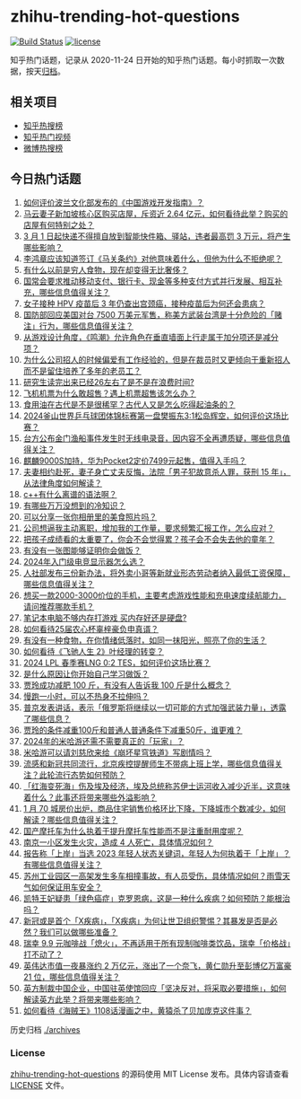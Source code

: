# zhihu-trending-hot-questions

[![Build Status](https://github.com/justjavac/zhihu-trending-hot-questions/workflows/ci/badge.svg?branch=master)](https://github.com/justjavac/zhihu-trending-hot-questions/actions)
[![license](https://img.shields.io/github/license/justjavac/zhihu-trending-hot-questions)](https://github.com/justjavac/zhihu-trending-hot-questions/blob/master/LICENSE)

知乎热门话题，记录从 2020-11-24
日开始的知乎热门话题。每小时抓取一次数据，按天[归档](./archives)。

## 相关项目

- [知乎热搜榜](https://github.com/justjavac/zhihu-trending-top-search)
- [知乎热门视频](https://github.com/justjavac/zhihu-trending-hot-video)
- [微博热搜榜](https://github.com/justjavac/weibo-trending-hot-search)

## 今日热门话题

<!-- BEGIN -->
<!-- 最后更新时间 Sat Feb 24 2024 01:12:34 GMT+0800 (China Standard Time) -->

1. [如何评价波兰文化部发布的《中国游戏开发指南》？](https://www.zhihu.com/question/645012645)
1. [马云妻子新加坡核心区购买店屋，斥资近 2.64 亿元，如何看待此举？购买的店屋有何特别之处？](https://www.zhihu.com/question/645347103)
1. [3 月 1 日起快递不得擅自放到智能快件箱、驿站，违者最高罚 3 万元，将产生哪些影响？](https://www.zhihu.com/question/645563883)
1. [李鸿章应该知道签订《马关条约》对他意味着什么，但他为什么不拒绝呢？](https://www.zhihu.com/question/645111426)
1. [有什么以前是穷人食物，现在却变得无比奢侈？](https://www.zhihu.com/question/642200866)
1. [国常会要求推动移动支付、银行卡、现金等多种支付方式并行发展、相互补充，哪些信息值得关注？](https://www.zhihu.com/question/645592017)
1. [女子接种 HPV 疫苗后 3 年仍查出宫颈癌，接种疫苗后为何还会患病？](https://www.zhihu.com/question/645195958)
1. [国防部回应美国对台 7500 万美元军售，称美方武装台湾是十分危险的「赌注」行为，哪些信息值得关注？](https://www.zhihu.com/question/645553026)
1. [从游戏设计角度，《鸣潮》允许角色在垂直墙面上行走属于加分项还是减分项？](https://www.zhihu.com/question/645156937)
1. [为什么公司招人的时候偏爱有工作经验的，但是在裁员时又更倾向于重新招人而不是留住培养了多年的老员工？](https://www.zhihu.com/question/645386210)
1. [研究生读完出来已经26左右了是不是在浪费时间?](https://www.zhihu.com/question/644825076)
1. [飞机机票为什么敢超售？遇上机票超售该怎么办？](https://www.zhihu.com/question/629320159)
1. [食用油在古代是不是很稀罕？古代人又是怎么吃得起油条的？](https://www.zhihu.com/question/642239281)
1. [2024釜山世界乒乓球团体锦标赛第一盘樊振东3:1松岛辉空，如何评价这场比赛？](https://www.zhihu.com/question/645429410)
1. [台方公布金门渔船事件发生时无线电录音，因内容不全再遭质疑，哪些信息值得关注？](https://www.zhihu.com/question/645552587)
1. [麒麟9000S加持，华为Pocket2定价7499元起售，值得入手吗？](https://www.zhihu.com/question/645460304)
1. [夫妻相约赴死，妻子身亡丈夫反悔，法院「男子犯故意杀人罪，获刑 15 年」，从法律角度如何解读？](https://www.zhihu.com/question/645492524)
1. [c++有什么离谱的语法啊？](https://www.zhihu.com/question/644615607)
1. [有哪些万万没想到的冷知识？](https://www.zhihu.com/question/295454420)
1. [可以分享一张你相册里的美食照片吗？](https://www.zhihu.com/question/640840220)
1. [公司想逼我主动离职，增加我的工作量，要求频繁汇报工作，怎么应对？](https://www.zhihu.com/question/645384559)
1. [把孩子成绩看的太重要了，你会不会觉得累？孩子会不会失去他的童年？](https://www.zhihu.com/question/640761261)
1. [有没有一张图能够证明你会做饭？](https://www.zhihu.com/question/640840313)
1. [2024年入门级电竞显示器怎么选？](https://www.zhihu.com/question/642112363)
1. [人社部发布三份新办法，将外卖小哥等新就业形态劳动者纳入最低工资保障，哪些信息值得关注？](https://www.zhihu.com/question/645549194)
1. [想买一款2000-3000价位的手机，主要考虑游戏性能和充电速度续航能力，请问推荐哪款手机？](https://www.zhihu.com/question/641939553)
1. [笔记本电脑不够内存打游戏 买内存好还是硬盘?](https://www.zhihu.com/question/638515991)
1. [如何看待25届农心杯辜梓豪负申真谞？](https://www.zhihu.com/question/645558163)
1. [有没有一种食物，在你情绪低落时，如同一抹阳光，照亮了你的生活？](https://www.zhihu.com/question/642017892)
1. [如何看待《飞驰人生 2》叶经理的转变？](https://www.zhihu.com/question/644399393)
1. [2024 LPL 春季赛LNG 0:2 TES，如何评价这场比赛？](https://www.zhihu.com/question/645570867)
1. [是什么原因让你开始自己学习做饭？](https://www.zhihu.com/question/641173898)
1. [贾玲成功减肥 100 斤，有没有人告诉我 100 斤是什么概念？](https://www.zhihu.com/question/639222321)
1. [慢跑一小时，可以不热身不拉伸吗？](https://www.zhihu.com/question/644607332)
1. [普京发表讲话，表示「俄罗斯将继续以一切可能的方式加强武装力量」，透露了哪些信息？](https://www.zhihu.com/question/645502039)
1. [贾玲的条件减重100斤和普通人普通条件下减重50斤，谁更难？](https://www.zhihu.com/question/644089680)
1. [2024年的米哈游还需不需要真正的「玩家」？](https://www.zhihu.com/question/645412453)
1. [米哈游可以请刘慈欣来给《崩坏星穹铁道》写剧情吗？](https://www.zhihu.com/question/645200496)
1. [流感和新冠共同流行，北京疾控提醒师生不带病上班上学，哪些信息值得关注？此轮流行态势如何预防？](https://www.zhihu.com/question/645479284)
1. [「红海变死海」伤及埃及经济，埃及总统称苏伊士运河收入减少近半，这意味着什么？此事还将带来哪些外溢影响？](https://www.zhihu.com/question/645492429)
1. [1 月 70 城房价出炉，商品住宅销售价格环比下降，下降城市个数减少，如何解读？哪些信息值得关注？](https://www.zhihu.com/question/645486448)
1. [国产摩托车为什么执着于提升摩托车性能而不是注重耐用度呢？](https://www.zhihu.com/question/644352690)
1. [南京一小区发生火灾，造成 4 人死亡，具体情况如何？](https://www.zhihu.com/question/645483113)
1. [报告称「上岸」当选 2023 年轻人状态关键词，年轻人为何执着于「上岸」？有哪些信息值得关注？](https://www.zhihu.com/question/645492113)
1. [苏州工业园区一高架发生多车相撞事故，有人员受伤，具体情况如何？雨雪天气如何保证用车安全？](https://www.zhihu.com/question/645487047)
1. [凯特王妃疑患「绿色癌症」克罗恩病，这是一种什么疾病？如何预防？能根治吗？](https://www.zhihu.com/question/645431853)
1. [新冠或是首个「X疾病」，「X疾病」为何让世卫组织警惕？其暴发是否是必然？我们可以做哪些准备？](https://www.zhihu.com/question/645479739)
1. [瑞幸 9.9 元咖啡战「熄火」，不再适用于所有现制咖啡类饮品，瑞幸「价格战」打不动了？](https://www.zhihu.com/question/645479372)
1. [英伟达市值一夜暴涨约 2 万亿元，涨出了一个奈飞，黄仁勋升至彭博亿万富豪 21 位，哪些信息值得关注？](https://www.zhihu.com/question/645479358)
1. [英方制裁中国企业，中国驻英使馆回应「坚决反对，将采取必要措施」，如何解读英方此举？将带来哪些影响？](https://www.zhihu.com/question/645482709)
1. [如何看待《海贼王》1108话漫画之中，黄猿杀了贝加庞克这件事？](https://www.zhihu.com/question/645420495)

<!-- END -->

历史归档 [./archives](./archives)

### License

[zhihu-trending-hot-questions](https://github.com/justjavac/zhihu-trending-hot-questions)
的源码使用 MIT License 发布。具体内容请查看 [LICENSE](./LICENSE) 文件。
